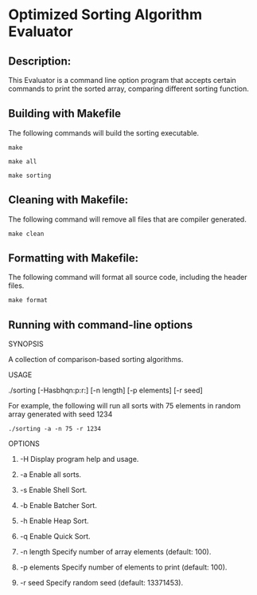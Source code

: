 # Optimized Sorting Algorithm Evaluator

## Description:

This Evaluator is a command line option program that accepts certain commands to print the sorted array, comparing different sorting function.

## Building with Makefile
The following commands will build the sorting executable.
```
make
```
```
make all
```
```
make sorting
```

## Cleaning with Makefile:
The following command will remove all files that are compiler generated.
```
make clean
```

## Formatting with Makefile:
The following command will format all source code, including the header files.
```
make format
```

## Running with command-line options

SYNOPSIS

   A collection of comparison-based sorting algorithms.

USAGE

   ./sorting [-Hasbhqn:p:r:] [-n length] [-p elements] [-r seed]

   For example, the following will run all sorts with 75 elements in random array generated with seed 1234
```
./sorting -a -n 75 -r 1234
```

OPTIONS

 1. -H              Display program help and usage.

 2. -a              Enable all sorts.

 3. -s              Enable Shell Sort.

 4. -b              Enable Batcher Sort.

 5. -h              Enable Heap Sort.

 6. -q              Enable Quick Sort.

 7. -n length       Specify number of array elements (default: 100).

 8. -p elements     Specify number of elements to print (default: 100).

 9. -r seed         Specify random seed (default: 13371453).



